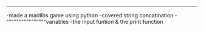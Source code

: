 **************************************************************************************
-made a madlibs  game using python
-covered  string concatination
-""""""""""""""""variables
-the input funtion & the print function